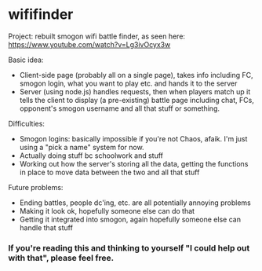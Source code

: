 # wififinder

Project: rebuilt smogon wifi battle finder, as seen here: https://www.youtube.com/watch?v=Lg3ivOcyx3w  

Basic idea:
* Client-side page (probably all on a single page), takes info including FC, smogon login, what you want to play etc. and hands it to the server
* Server (using node.js) handles requests, then when players match up it tells the client to display (a pre-existing) battle page including chat, FCs, opponent's smogon username and all that stuff or something.

Difficulties:  
* Smogon logins: basically impossible if you're not Chaos, afaik. I'm just using a "pick a name" system for now.
* Actually doing stuff bc schoolwork and stuff
* Working out how the server's storing all the data, getting the functions in place to move data between the two and all that stuff

Future problems:
* Ending battles, people dc'ing, etc. are all potentially annoying problems
* Making it look ok, hopefully someone else can do that
* Getting it integrated into smogon, again hopefully someone else can handle that stuff

### If you're reading this and thinking to yourself "I could help out with that", please feel free.
